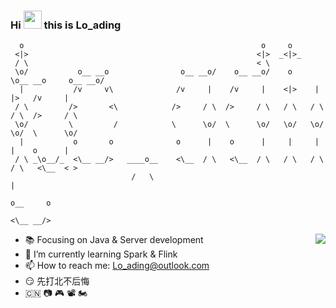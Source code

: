 <h3> Hi <img src="https://github.com/TheDudeThatCode/TheDudeThatCode/blob/master/Assets/Hi.gif" width="29px"> this is Lo_ading </h3>

```
  o                                                     o     o                          
 <|>                                                   <|>  _<|>_                        
 / \                                                   < \                               
 \o/           o__ __o                o__ __o/    o__ __o/    o    \o__ __o     o__ __o/ 
  |           /v     v\              /v     |    /v     |    <|>    |     |>   /v     |  
 / \         />       <\            />     / \  />     / \   / \   / \   / \  />     / \ 
 \o/         \         /            \      \o/  \      \o/   \o/   \o/   \o/  \      \o/ 
  |           o       o              o      |    o      |     |     |     |    o      |  
 / \ _\o__/_  <\__ __/>   ____o__    <\__  / \   <\__  / \   / \   / \   / \   <\__  < > 
                           /   \                                                      |  
                                                                              o__     o  
                                                                              <\__ __/>  
```   
     

<img align="right" src="https://github-readme-stats.vercel.app/api?username=Loading-Life&show_icons=true&icon_color=6495ED&text_color=718096&bg_color=ffffff&hide_title=true" />

- 📚 Focusing on Java & Server development
- 🌱 I’m currently learning Spark & Flink
- 📫 How to reach me: Lo_ading@outlook.com
- 😏 先打北不后悔
- 🇨🇳 📷 🎮 📽 🏍


